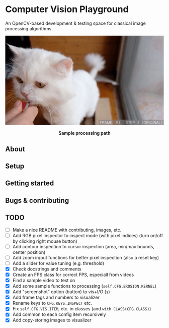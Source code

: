 # Computer Vision Playground
An OpenCV-based development & testing space for classical image processing algorithms.

<p align="center">
	<img src="resources/visualized.gif"/>
</p>

<p align="center">
<b>Sample processing path</b>
</p>
<!-- TODO Badges here: Python, OpenCV, License -->

## About

## Setup

## Getting started

## Bugs & contributing


## TODO
- [ ] Make a nice README with contributing, images, etc.
- [ ] Add RGB pixel inspector to inspect mode (with pixel indices) (turn on/off by clicking right mouse button)
- [ ] Add contour inspection to cursor inspection (area, min/max bounds, center position)
- [ ] Add zoom in/out functions for better pixel inspection (also a reset key)
- [ ] Add a slider for value tuning (e.g. threshold)
- [X] Check docstrings and comments
- [X] Create an FPS class for correct FPS, especiall from videos
- [X] Find a sample video to test on
- [X] Add some sample functions to processing (`self.CFG.EROSION.KERNEL`)
- [X] Add "screenshot" option (button) to vis+I/O (`s`)
- [X] Add frame tags and numbers to visualizer
- [X] Rename keys to `CFG.KEYS.INSPECT` etc.
- [X] Fix `self.CFG.VIS.ITEM`, etc. in classes (and `with CLASS(CFG.CLASS)`)
- [X] Add common to each config item recursively
- [X] Add copy-storing images to visualizer
